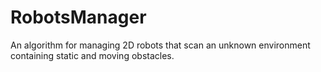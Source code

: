# RobotsManager
An algorithm for managing 2D robots that scan an unknown environment containing static and moving obstacles.
